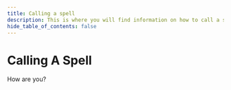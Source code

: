 ```yaml
---
title: Calling a spell
description: This is where you will find information on how to call a spell.
hide_table_of_contents: false
---
```


# Calling A Spell

How are you?

